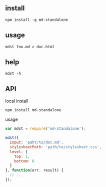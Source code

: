## install

```
npm install -g md-standalone
```

## usage

```
mdst foo.md > doc.html
```

## help

```
mdst -h
```

## API

local install

```
npm install md-standalone
```

usage

```js
var mdst = require('md-standalone');

mdst({
  input: 'paht/to/doc.md',
  stylesheetPath: 'path/to/stylesheet.css',
  level: {
    top: 1,
    bottom: 6
  }
}, function(err, result) {
  // ...
});
```